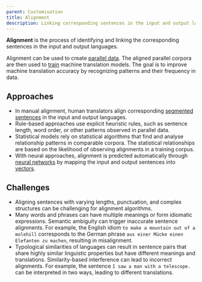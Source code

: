 ```yaml
---
parent: Customisation
title: Alignment
description: Linking corresponding sentences in the input and output languages
---
```


**Alignment** is the process of identifying and linking the corresponding sentences in the input and output languages.

Alignment can be used to create [parallel data](/parallel-data).
The aligned parallel corpora are then used to [train](/training) machine translation models.
The goal is to improve machine translation accuracy by recognizing patterns and their frequency in data.

## Approaches

- In manual alignment, human translators align corresponding [segmented sentences](/sentence-splitting) in the input and output languages.
- Rule-based approaches use explicit heuristic rules, such as sentence length, word order, or other patterns observed in parallel data.
- Statistical models rely on statistical algorithms that find and analyse relationship patterns in comparable corpora.
The statistical relationships are based on the likelihood of observing alignments in a training corpus.
- With neural approaches, alignment is predicted automatically through [neural networks](/neural-machine-translation#neural-networks) by mapping the input and output sentences into [vectors](/vector).

## Challenges

- Aligning sentences with varying lengths, punctuation, and complex structures can be challenging for alignment algorithms.
- Many words and phrases can have multiple meanings or form idiomatic expressions.
Semantic ambiguity can trigger inaccurate sentence alignments.
For example, the English idiom `to make a mountain out of a molehill` corresponds to the German phrase `aus einer Mücke einen Elefanten zu machen`, resulting in misalignment.
- Typological similarities of languages can result in sentence pairs that share highly similar linguistic properties but have different meanings and translations.
Similarity-based interference can lead to incorrect alignments.
For example, the sentence `I saw a man with a telescope.` can be interpreted in two ways, leading to different translations.
